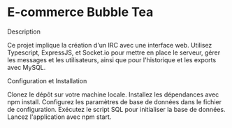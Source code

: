 # E-commerce Bubble Tea

Description

Ce projet implique la création d'un IRC avec une interface web. Utilisez Typescript, ExpressJS, et Socket.io pour mettre en place le serveur, gérer les messages et les utilisateurs, ainsi que pour l'historique et les exports avec MySQL.

Configuration et Installation

Clonez le dépôt sur votre machine locale.
Installez les dépendances avec npm install.
Configurez les paramètres de base de données dans le fichier de configuration.
Exécutez le script SQL pour initialiser la base de données.
Lancez l'application avec npm start.
